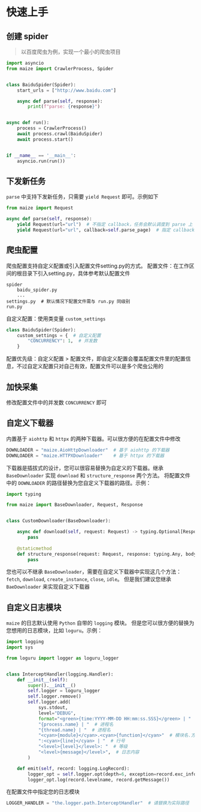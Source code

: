 # 快速上手

## 创建 spider

> 以百度爬虫为例，实现一个最小的爬虫项目

```python
import asyncio
from maize import CrawlerProcess, Spider


class BaiduSpider(Spider):
    start_urls = ["http://www.baidu.com"]

    async def parse(self, response):
        print(f"parse: {response}")


async def run():
    process = CrawlerProcess()
    await process.crawl(BaiduSpider)
    await process.start()


if __name__ == '__main__':
    asyncio.run(run())
```


## 下发新任务

`parse` 中支持下发新任务，只需要 `yield Request` 即可。示例如下

```python
from maize import Request

async def parse(self, response):
    yield Request(url="url")  # 不指定 callback，任务会默认调度到 parse 上
    yield Request(url="url", callback=self.parse_page)  # 指定 callback，任务由 callback 指定的函数解析。注意，需要异步函数
```


## 爬虫配置

爬虫配置支持自定义配置或引入配置文件setting.py的方式。
配置文件：在工作区间的根目录下引入setting.py，具体参考默认配置文件

```text
spider
    baidu_spider.py
    ...
settings.py  # 默认情况下配置文件需与 run.py 同级别
run.py
```

自定义配置：使用类变量 `custom_settings`

```python
class BaiduSpider(Spider):
    custom_settings = {  # 自定义配置
        "CONCURRENCY": 1,  # 并发数
    }
```

配置优先级：自定义配置 > 配置文件，即自定义配置会覆盖配置文件里的配置信息，不过自定义配置只对自己有效，配置文件可以是多个爬虫公用的


## 加快采集

修改配置文件中的并发数 `CONCURRENCY` 即可


## 自定义下载器

内置基于 `aiohttp` 和 `httpx` 的两种下载器。可以很方便的在配置文件中修改

```python
DOWNLOADER = "maize.AioHttpDownloader"  # 基于 aiohttp 的下载器
DOWNLOADER = "maize.HTTPXDownloader"    # 基于 httpx 的下载器
```

下载器是插拔式的设计，您可以很容易替换为自定义的下载器。继承 `BaseDownloader` 实现 `download` 和 `structure_response` 两个方法。
将配置文件中的 `DOWNLOADER` 的路径替换为您自定义下载器的路径。示例：

```python
import typing

from maize import BaseDownloader, Request, Response


class CustomDownloader(BaseDownloader):

    async def download(self, request: Request) -> typing.Optional[Response]:
        pass
    
    @staticmethod
    def structure_response(request: Request, response: typing.Any, body: bytes) -> Response:
        pass
```

您也可以不继承 `BaseDownloader`，需要在自定义下载器中实现这几个方法：`fetch`, `download`, `create_instance`, `close`, `idle`。
但是我们建议您继承 `BaeDownloader` 来实现自定义下载器


## 自定义日志模块

`maize` 的日志默认使用 `Python` 自带的 `logging` 模块。
但是您可以很方便的替换为您想用的日志模块，比如 `loguru`。示例：

```python
import logging
import sys

from loguru import logger as loguru_logger


class InterceptHandler(logging.Handler):
    def __init__(self):
        super().__init__()
        self.logger = loguru_logger
        self.logger.remove()
        self.logger.add(
            sys.stdout,
            level="DEBUG",
            format="<green>{time:YYYY-MM-DD HH:mm:ss.SSS}</green> | "  # 颜色>时间
            "{process.name} | "  # 进程名
            "{thread.name} | "  # 进程名
            "<cyan>{module}</cyan>.<cyan>{function}</cyan>"  # 模块名.方法名
            ":<cyan>{line}</cyan> | "  # 行号
            "<level>{level}</level>: "  # 等级
            "<level>{message}</level>",  # 日志内容
        )

    def emit(self, record: logging.LogRecord):
        logger_opt = self.logger.opt(depth=6, exception=record.exc_info)
        logger_opt.log(record.levelname, record.getMessage())
```

在配置文件中指定您的日志模块

```python
LOGGER_HANDLER = "the.logger.path.InterceptHandler"  # 请替换为实际路径
```
